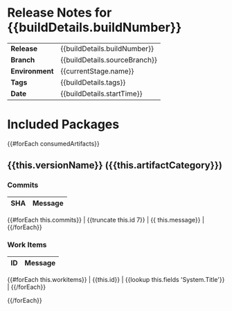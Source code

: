 # Release Notes for {{buildDetails.buildNumber}}
|||
|-|-|
|**Release**| {{buildDetails.buildNumber}}|
|**Branch**| {{buildDetails.sourceBranch}}|
|**Environment**| {{currentStage.name}}|
|**Tags**| {{buildDetails.tags}}|
|**Date**| {{buildDetails.startTime}}|

# Included Packages
{{#forEach consumedArtifacts}}
## {{this.versionName}} ({{this.artifactCategory}})
### Commits
| SHA | Message |
|-|-|
{{#forEach this.commits}}
| {{truncate this.id 7}} | {{ this.message}} |
{{/forEach}}

### Work Items
| ID | Message |
|-|-|
{{#forEach this.workitems}}
| {{this.id}} | {{lookup this.fields 'System.Title'}}  |
{{/forEach}}

{{/forEach}}

